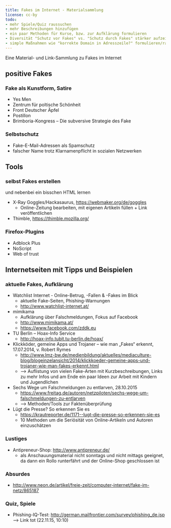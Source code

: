 ```yaml
---
title: Fakes im Internet - Materialsammlung
license: cc-by
todo:
- mehr Spiele/Quiz raussuchen
- mehr Beschreibungen hinzufügen
- ein paar Methoden für Kurse, bzw. zur Aufklärung formulieren
- Diversität "Schutz vor Fakes" vs. "Schutz durch Fakes" stärker aufzeigen
- simple Maßnahmen wie "korrekte Domain in Adresszeile?" formulieren/raussuchen
---
```


Eine Material- und Link-Sammlung zu Fakes im Internet

## positive Fakes 

### Fake als Kunstform, Satire

- Yes Men
- Zentrum für poltische Schönheit
- Front Deutscher Äpfel
- Postillon
- Brimboria-Kongress – Die subversive Strategie des Fake

### Selbstschutz

- Fake-E-Mail-Adressen als Spamschutz
- falscher Name trotz Klarnamenpflicht in sozialen Netzwerken

## Tools

### selbst Fakes erstellen
und nebenbei ein bisschen HTML lernen

- X-Ray Goggles/Hackasaurus, https://webmaker.org/de/goggles
  - Online-Zeitung bearbeiten, mit eigenen Artikeln füllen + Link veröffentlichen
- Thimble, https://thimble.mozilla.org/

### Firefox-Plugins

- Adblock Plus
- NoScript
- Web of trust

## Internetseiten mit Tipps und Beispielen

### aktuelle Fakes, Aufklärung
- Watchlist Internet - Online-Betrug, -Fallen & -Fakes im Blick
  - aktuelle Fake-Seiten, Phishing-Warnungen
  - http://www.watchlist-internet.at/
- mimikama
  - Aufklärung über Falschmeldungen, Fokus auf Facebook
  - http://www.mimikama.at/
  - https://www.facebook.com/zddk.eu
- TU Berlin – Hoax-Info Service
  - http://hoax-info.tubit.tu-berlin.de/hoax/
- Klickköder, gemeine Apps und Trojaner – wie man „Fakes“ erkennt, 17.07.2014, v. Robert Rymes
  - http://www.lmz-bw.de/medienbildung/aktuelles/mediaculture-blog/blogeinzelansicht/2014/klickkoeder-gemeine-apps-und-trojaner-wie-man-fakes-erkennt.html
  - --> Auflistung von vielen Fake-Arten mit Kurzbeschreibungen, Links zu mehr Infos und am Ende ein paar Ideen zur Arbeit mit Kindern und Jugendlichen
- Sechs Wege um Falschmeldungen zu entlarven, 28.10.2015
  - https://www.freitag.de/autoren/netzpiloten/sechs-wege-um-falschmeldungen-zu-entlarven
  - --> Methoden/Tools zur Faktenüberprüfung
- Lügt die Presse? So erkennen Sie es
  - https://krautreporter.de/1171--lugt-die-presse-so-erkennen-sie-es
  - 10 Methoden um die Seriösität von Online-Artikeln und Autoren einzuschätzen


### Lustiges

- Antipreneur-Shop: http://www.antipreneur.de/
  - als Anschauungsmaterial nicht sonntags und nicht mittags geeignet, da dann ein Rollo runterfährt und der Online-Shop geschlossen ist

### Absurdes

- http://www.neon.de/artikel/freie-zeit/computer-internet/fake-im-netz/865187

### Quiz, Spiele

- Phishing-IQ-Test: http://german.mailfrontier.com/survey/phishing_de.jsp --> Link tot (22.11.15, 10:10)
